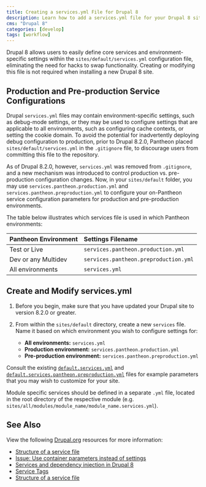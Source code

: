 ```yaml
---
title: Creating a services.yml File for Drupal 8
description: Learn how to add a services.yml file for your Drupal 8 site.
cms: "Drupal 8"
categories: [develop]
tags: [workflow]
---
```

Drupal 8 allows users to easily define core services and environment-specific settings within the `sites/default/services.yml` configuration file, eliminating the need for hacks to swap functionality. Creating or modifying this file is not required when installing a new Drupal 8 site.

## Production and Pre-production Service Configurations  

Drupal `services.yml` files may contain environment-specific settings, such as debug-mode settings, or they may be used to configure settings that are applicable to all environments, such as configuring cache contexts, or setting the cookie domain.  To avoid the potential for inadvertently deploying debug configuration to production, prior to Drupal 8.2.0, Pantheon placed `sites/default/services.yml` in the `.gitignore` file, to discourage users from committing this file to the repository.

As of Drupal 8.2.0, however, `services.yml` was removed from `.gitignore`, and a new mechanism was introduced to control production vs. pre-production configuration changes. Now, in your `sites/default` folder, you may use `services.pantheon.production.yml` and `services.pantheon.preproduction.yml` to configure your on-Pantheon service configuration parameters for production and pre-production environments.  

The table below illustrates which services file is used in which Pantheon environments:

| Pantheon Environment | Settings Filename                     |
|:-------------------- |:------------------------------------- |
| Test or Live         | `services.pantheon.production.yml`    |
| Dev or any Multidev  | `services.pantheon.preproduction.yml` |
| All environments     | `services.yml`                        |


## Create and Modify services.yml
1.  Before you begin, make sure that you have updated your Drupal site to version 8.2.0 or greater.
2.  From within the `sites/default` directory, create a new `services` file. Name it based on which environment you wish to configure settings for:

    - **All environments:** `services.yml`
    - **Production environment:** `services.pantheon.production.yml`
    - **Pre-production environment:** `services.pantheon.preproduction.yml`

  Consult the existing [`default.services.yml`](https://github.com/pantheon-systems/drops-8/blob/master/sites/default/default.services.yml) and [`default.services.pantheon.preproduction.yml`](https://github.com/pantheon-systems/drops-8/blob/master/sites/default/default.services.pantheon.preproduction.yml) files for example parameters that you may wish to customize for your site.

<Alert title="Note" type="info">

Module specific services should be defined in a separate `.yml` file, located in the root directory of the respective module (e.g. `sites/all/modules/module_name/module_name.services.yml`).

</Alert>

## See Also

View the following [Drupal.org](https://drupal.org) resources for more information:

- [Structure of a service file](https://www.drupal.org/docs/8/api/services-and-dependency-injection/structure-of-a-service-file)
- [Issue: Use container parameters instead of settings](https://www.drupal.org/node/2251113)
- [Services and dependency injection in Drupal 8](https://www.drupal.org/node/2133171)
- [Service Tags](https://www.drupal.org/node/2239393)
- [Structure of a service file](https://www.drupal.org/node/2194463)
